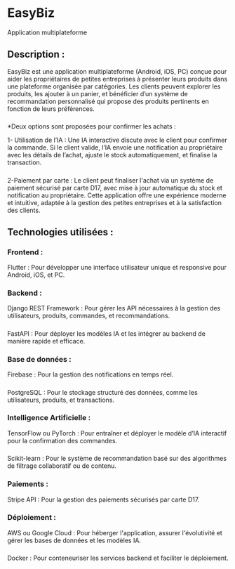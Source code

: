 # EasyBiz
Application multiplateforme 
## Description : 
EasyBiz est une application multiplateforme (Android, iOS, PC) conçue pour aider les propriétaires de petites entreprises à présenter leurs produits dans une plateforme organisée par catégories. Les clients peuvent explorer les produits, les ajouter à un panier, et bénéficier d’un système de recommandation personnalisé qui propose des produits pertinents en fonction de leurs préférences.
#####
*Deux options sont proposées pour confirmer les achats :

1- Utilisation de l’IA : Une IA interactive discute avec le client pour confirmer la commande. Si le client valide, l’IA envoie une notification au propriétaire avec les détails de l’achat, ajuste le stock automatiquement, et finalise la transaction.
#####
2-Paiement par carte : Le client peut finaliser l'achat via un système de paiement sécurisé par carte D17, avec mise à jour automatique du stock et notification au propriétaire.
Cette application offre une expérience moderne et intuitive, adaptée à la gestion des petites entreprises et à la satisfaction des clients.
## Technologies utilisées :
### Frontend :
Flutter : Pour développer une interface utilisateur unique et responsive pour Android, iOS, et PC.
### Backend :
Django REST Framework : Pour gérer les API nécessaires à la gestion des utilisateurs, produits, commandes, et recommandations.
#####
FastAPI : Pour déployer les modèles IA et les intégrer au backend de manière rapide et efficace.
### Base de données :
Firebase : Pour la gestion des notifications en temps réel.
#####
PostgreSQL : Pour le stockage structuré des données, comme les utilisateurs, produits, et transactions.
### Intelligence Artificielle :
TensorFlow ou PyTorch : Pour entraîner et déployer le modèle d’IA interactif pour la confirmation des commandes.
#####
Scikit-learn : Pour le système de recommandation basé sur des algorithmes de filtrage collaboratif ou de contenu.
### Paiements :
Stripe API : Pour la gestion des paiements sécurisés par carte D17.
### Déploiement :
AWS ou Google Cloud : Pour héberger l'application, assurer l'évolutivité et gérer les bases de données et les modèles IA.
#####
Docker : Pour conteneuriser les services backend et faciliter le déploiement.
